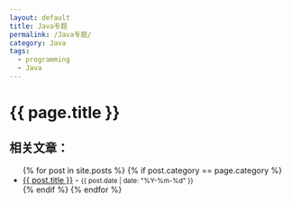 ```yaml
---
layout: default
title: Java专题
permalink: /Java专题/
category: Java
tags:
  - programming
  - Java
---
```


<div class="content">
  <h1>{{ page.title }}</h1>
<h2>相关文章：</h2>
  <ul>
    {% for post in site.posts %}
      {% if post.category == page.category %}
        <li>
          <a href="{{ post.url }}">{{ post.title }}</a> - <small>{{ post.date | date: "%Y-%m-%d" }}</small>
        </li>
      {% endif %}
    {% endfor %}
  </ul>
</div>
